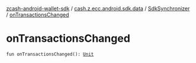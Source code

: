 [zcash-android-wallet-sdk](../../index.md) / [cash.z.ecc.android.sdk.data](../index.md) / [SdkSynchronizer](index.md) / [onTransactionsChanged](./on-transactions-changed.md)

# onTransactionsChanged

`fun onTransactionsChanged(): `[`Unit`](https://kotlinlang.org/api/latest/jvm/stdlib/kotlin/-unit/index.html)
